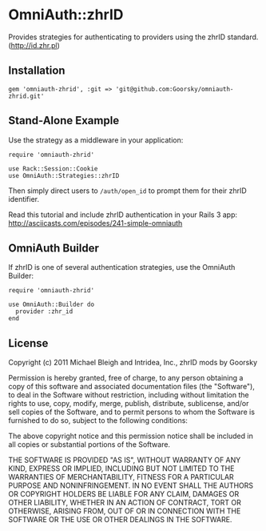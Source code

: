 # OmniAuth::zhrID 

Provides strategies for authenticating to providers using the zhrID standard. (http://id.zhr.pl)

## Installation

    gem 'omniauth-zhrid', :git => 'git@github.com:Goorsky/omniauth-zhrid.git'

## Stand-Alone Example

Use the strategy as a middleware in your application:

    require 'omniauth-zhrid'

    use Rack::Session::Cookie
    use OmniAuth::Strategies::zhrID

Then simply direct users to `/auth/open_id` to prompt them for their zhrID identifier. 

Read this tutorial and include zhrID authentication in your Rails 3 app: http://asciicasts.com/episodes/241-simple-omniauth

## OmniAuth Builder

If zhrID is one of several authentication strategies, use the OmniAuth Builder:

    require 'omniauth-zhrid'

    use OmniAuth::Builder do
      provider :zhr_id
    end

## License

Copyright (c) 2011 Michael Bleigh and Intridea, Inc., zhrID mods by Goorsky 

Permission is hereby granted, free of charge, to any person obtaining a copy of this software and associated documentation files (the "Software"), to deal in the Software without restriction, including without limitation the rights to use, copy, modify, merge, publish, distribute, sublicense, and/or sell copies of the Software, and to permit persons to whom the Software is furnished to do so, subject to the following conditions:

The above copyright notice and this permission notice shall be included in all copies or substantial portions of the Software.

THE SOFTWARE IS PROVIDED "AS IS", WITHOUT WARRANTY OF ANY KIND, EXPRESS OR IMPLIED, INCLUDING BUT NOT LIMITED TO THE WARRANTIES OF MERCHANTABILITY, FITNESS FOR A PARTICULAR PURPOSE AND NONINFRINGEMENT. IN NO EVENT SHALL THE AUTHORS OR COPYRIGHT HOLDERS BE LIABLE FOR ANY CLAIM, DAMAGES OR OTHER LIABILITY, WHETHER IN AN ACTION OF CONTRACT, TORT OR OTHERWISE, ARISING FROM, OUT OF OR IN CONNECTION WITH THE SOFTWARE OR THE USE OR OTHER DEALINGS IN THE SOFTWARE.
